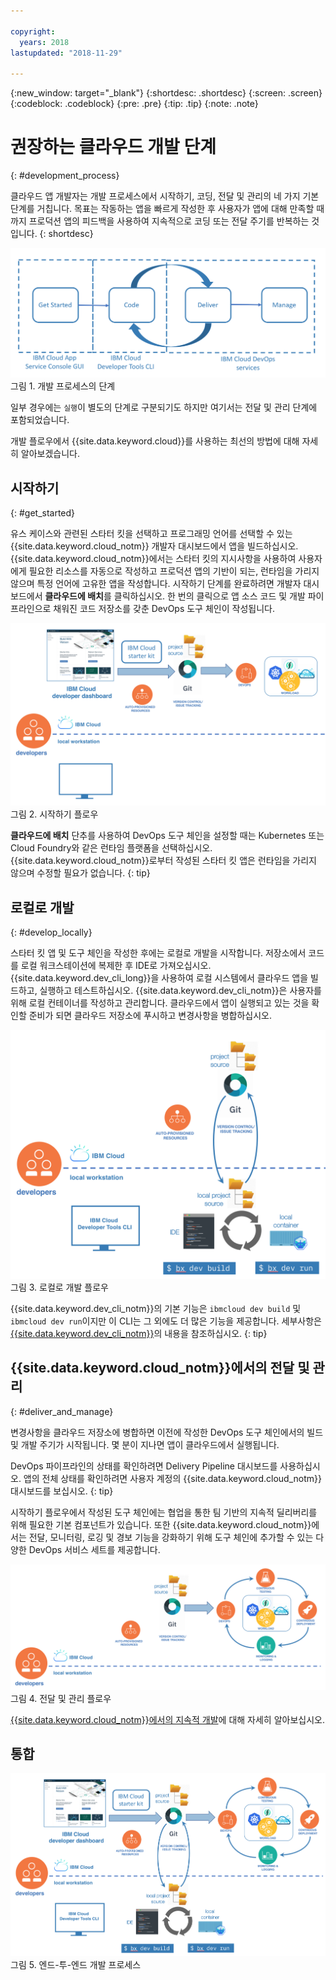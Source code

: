 ```yaml
---

copyright:
  years: 2018
lastupdated: "2018-11-29"

---
```


{:new_window: target="_blank"}
{:shortdesc: .shortdesc}
{:screen: .screen}
{:codeblock: .codeblock}
{:pre: .pre}
{:tip: .tip}
{:note: .note}

# 권장하는 클라우드 개발 단계
{: #development_process}

클라우드 앱 개발자는 개발 프로세스에서 시작하기, 코딩, 전달 및 관리의 네 가지 기본 단계를 거칩니다. 목표는 작동하는 앱을 빠르게 작성한 후 사용자가 앱에 대해 만족할 때까지 프로덕션 앱의 피드백을 사용하여 지속적으로 코딩 또는 전달 주기를 반복하는 것입니다.
{: shortdesc}

![개발 플로우](images/dev_flow_overview.png "개발 플로우") 그림 1. 개발 프로세스의 단계

일부 경우에는 `실행`이 별도의 단계로 구분되기도 하지만 여기서는 전달 및 관리 단계에 포함되었습니다.

개발 플로우에서 {{site.data.keyword.cloud}}를 사용하는 최선의 방법에 대해 자세히 알아보겠습니다.

## 시작하기
{: #get_started}

유스 케이스와 관련된 스타터 킷을 선택하고 프로그래밍 언어를 선택할 수 있는 {{site.data.keyword.cloud_notm}} 개발자 대시보드에서 앱을 빌드하십시오. {{site.data.keyword.cloud_notm}}에서는 스타터 킷의 지시사항을 사용하여 사용자에게 필요한 리소스를 자동으로 작성하고 프로덕션 앱의 기반이 되는, 런타임을 가리지 않으며 특정 언어에 고유한 앱을 작성합니다. 시작하기 단계를 완료하려면 개발자 대시보드에서 **클라우드에 배치**를 클릭하십시오. 한 번의 클릭으로 앱 소스 코드 및 개발 파이프라인으로 채워진 코드 저장소를 갖춘 DevOps 도구 체인이 작성됩니다.

![시작하기](images/dev_get_started.png "시작하기") 그림 2. 시작하기 플로우

**클라우드에 배치** 단추를 사용하여 DevOps 도구 체인을 설정할 때는 Kubernetes 또는 Cloud Foundry와 같은 런타임 플랫폼을 선택하십시오. {{site.data.keyword.cloud_notm}}로부터 작성된 스타터 킷 앱은 런타임을 가리지 않으며 수정할 필요가 없습니다.
{: tip}

## 로컬로 개발
{: #develop_locally}

스타터 킷 앱 및 도구 체인을 작성한 후에는 로컬로 개발을 시작합니다. 저장소에서 코드를 로컬 워크스테이션에 복제한 후 IDE로 가져오십시오. {{site.data.keyword.dev_cli_long}}을 사용하여 로컬 시스템에서 클라우드 앱을 빌드하고, 실행하고 테스트하십시오. {{site.data.keyword.dev_cli_notm}}은 사용자를 위해 로컬 컨테이너를 작성하고 관리합니다. 클라우드에서 앱이 실행되고 있는 것을 확인할 준비가 되면 클라우드 저장소에 푸시하고 변경사항을 병합하십시오. 

![로컬로 개발](images/dev_code_locally.png "로컬로 개발") 그림 3. 로컬로 개발 플로우

{{site.data.keyword.dev_cli_notm}}의 기본 기능은 `ibmcloud dev build` 및 `ibmcloud dev run`이지만 이 CLI는 그 외에도 더 많은 기능을 제공합니다. 세부사항은 [{{site.data.keyword.dev_cli_notm}}](/docs/cli/index.html#overview)의 내용을 참조하십시오.
{: tip}

## {{site.data.keyword.cloud_notm}}에서의 전달 및 관리
{: #deliver_and_manage}

변경사항을 클라우드 저장소에 병합하면 이전에 작성한 DevOps 도구 체인에서의 빌드 및 개발 주기가 시작됩니다. 몇 분이 지나면 앱이 클라우드에서 실행됩니다.

DevOps 파이프라인의 상태를 확인하려면 Delivery Pipeline 대시보드를 사용하십시오. 앱의 전체 상태를 확인하려면 사용자 계정의 {{site.data.keyword.cloud_notm}} 대시보드를 보십시오.
{: tip}

시작하기 플로우에서 작성된 도구 체인에는 협업을 통한 팀 기반의 지속적 딜리버리를 위해 필요한 기본 컴포넌트가 있습니다. 또한 {{site.data.keyword.cloud_notm}}에서는 전달, 모니터링, 로깅 및 경보 기능을 강화하기 위해 도구 체인에 추가할 수 있는 다양한 DevOps 서비스 세트를 제공합니다.

![전달 및 관리](images/dev_deliver_and_manage.png "전달 및 관리") 그림 4. 전달 및 관리 플로우

[{{site.data.keyword.cloud_notm}}에서의 지속적 개발](/docs/services/ContinuousDelivery/index.html#cd_getting_started)에 대해 자세히 알아보십시오. 

## 통합

![프로세스 세부사항](images/dev_process_detail.png "프로세스 세부사항") 그림 5. 엔드-투-엔드 개발 프로세스
